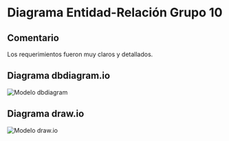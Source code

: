 # Diagrama Entidad-Relación Grupo 10

## Comentario

Los requerimientos fueron muy claros y detallados.

## Diagrama dbdiagram.io

![Modelo dbdiagram](diagrama_dbdiagram_g4.png)

## Diagrama draw.io

![Modelo draw.io](diagrama_drawio_g4.png)